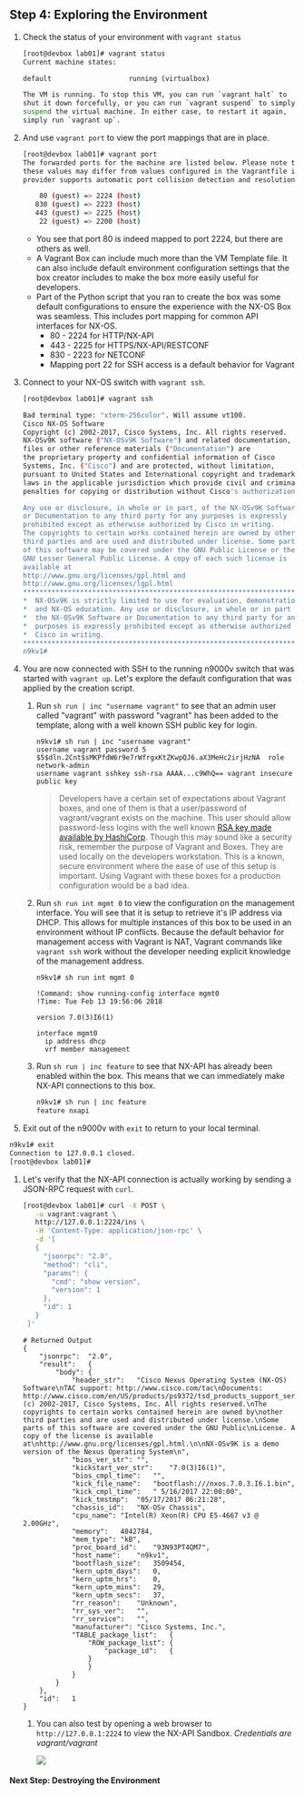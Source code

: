 ## Step 4: Exploring the Environment

1. Check the status of your environment with `vagrant status`

    ```bash
    [root@devbox lab01]# vagrant status
    Current machine states:

    default                   running (virtualbox)

    The VM is running. To stop this VM, you can run `vagrant halt` to
    shut it down forcefully, or you can run `vagrant suspend` to simply
    suspend the virtual machine. In either case, to restart it again,
    simply run `vagrant up`.
    ```

1. And use `vagrant port` to view the port mappings that are in place.

    ```bash
    [root@devbox lab01]# vagrant port
    The forwarded ports for the machine are listed below. Please note that
    these values may differ from values configured in the Vagrantfile if the
    provider supports automatic port collision detection and resolution.

        80 (guest) => 2224 (host)
       830 (guest) => 2223 (host)
       443 (guest) => 2225 (host)
        22 (guest) => 2200 (host)
    ```

    * You see that port 80 is indeed mapped to port 2224, but there are others as well.
    * A Vagrant Box can include much more than the VM Template file. It can also include default environment configuration settings that the box creator includes to make the box more easily useful for developers.
    * Part of the Python script that you ran to create the box was some default configurations to ensure the experience with the NX-OS Box was seamless. This includes port mapping for common API interfaces for NX-OS.
        * 80 - 2224 for HTTP/NX-API
        * 443 - 2225 for HTTPS/NX-API/RESTCONF
        * 830 - 2223 for NETCONF
        * Mapping port 22 for SSH access is a default behavior for Vagrant

1. Connect to your NX-OS switch with `vagrant ssh`.

    ```bash
    [root@devbox lab01]# vagrant ssh

    Bad terminal type: "xterm-256color". Will assume vt100.
    Cisco NX-OS Software
    Copyright (c) 2002-2017, Cisco Systems, Inc. All rights reserved.
    NX-OSv9K software ("NX-OSv9K Software") and related documentation,
    files or other reference materials ("Documentation") are
    the proprietary property and confidential information of Cisco
    Systems, Inc. ("Cisco") and are protected, without limitation,
    pursuant to United States and International copyright and trademark
    laws in the applicable jurisdiction which provide civil and criminal
    penalties for copying or distribution without Cisco's authorization.

    Any use or disclosure, in whole or in part, of the NX-OSv9K Software
    or Documentation to any third party for any purposes is expressly
    prohibited except as otherwise authorized by Cisco in writing.
    The copyrights to certain works contained herein are owned by other
    third parties and are used and distributed under license. Some parts
    of this software may be covered under the GNU Public License or the
    GNU Lesser General Public License. A copy of each such license is
    available at
    http://www.gnu.org/licenses/gpl.html and
    http://www.gnu.org/licenses/lgpl.html
    ***************************************************************************
    *  NX-OSv9K is strictly limited to use for evaluation, demonstration      *
    *  and NX-OS education. Any use or disclosure, in whole or in part of     *
    *  the NX-OSv9K Software or Documentation to any third party for any      *
    *  purposes is expressly prohibited except as otherwise authorized by     *
    *  Cisco in writing.                                                     *
    ***************************************************************************
    n9kv1#
    ```

1. You are now connected with SSH to the running n9000v switch that was started with `vagrant up`. Let's explore the default configuration that was applied by the creation script.
    1. Run `sh run | inc "username vagrant"` to see that an admin user called "vagrant" with password "vagrant" has been added to the template, along with a well known SSH public key for login.

        ```
        n9kv1# sh run | inc "username vagrant"
        username vagrant password 5 $5$dln.2Cnt$sMKPfdW6r9e7rWfrgxKtZKwpQJ6.aX3MeHc2irjHzNA  role network-admin
        username vagrant sshkey ssh-rsa AAAA...c9WhQ== vagrant insecure public key
        ```

        > Developers have a certain set of expectations about Vagrant boxes, and one of them is that a user/password of vagrant/vagrant exists on the machine. This user should allow password-less logins with the well known [RSA key made available by HashiCorp](https://github.com/hashicorp/vagrant/tree/master/keys). Though this may sound like a security risk, remember the purpose of Vagrant and Boxes. They are used locally on the developers workstation. This is a known, secure environment where the ease of use of this setup is important. Using Vagrant with these boxes for a production configuration would be a bad idea.
    1. Run `sh run int mgmt 0` to view the configuration on the management interface. You will see that it is setup to retrieve it's IP address via DHCP. This allows for multiple instances of this box to be used in an environment without IP conflicts. Because the default behavior for management access with Vagrant is NAT, Vagrant commands like `vagrant ssh` work without the developer needing explicit knowledge of the management address.

        ```
        n9kv1# sh run int mgmt 0

        !Command: show running-config interface mgmt0
        !Time: Tue Feb 13 19:56:06 2018

        version 7.0(3)I6(1)

        interface mgmt0
          ip address dhcp
          vrf member management
        ```

    1. Run `sh run | inc feature` to see that NX-API has already been enabled within the box. This means that we can immediately make NX-API connections to this box.

        ```bash
        n9kv1# sh run | inc feature
        feature nxapi
        ```

1. Exit out of the n9000v with `exit` to return to your local terminal.

```bash
n9kv1# exit
Connection to 127.0.0.1 closed.
[root@devbox lab01]#
```

1. Let's verify that the NX-API connection is actually working by sending a JSON-RPC request with `curl`.

    ```bash
    [root@devbox lab01]# curl -X POST \
       -u vagrant:vagrant \
       http://127.0.0.1:2224/ins \
       -H 'Content-Type: application/json-rpc' \
       -d '[
       {
         "jsonrpc": "2.0",
         "method": "cli",
         "params": {
           "cmd": "show version",
           "version": 1
         },
         "id": 1
       }
     ]'
    ```

    ```
    # Returned Output
    {
    	"jsonrpc":	"2.0",
    	"result":	{
    		"body":	{
    			"header_str":	"Cisco Nexus Operating System (NX-OS) Software\nTAC support: http://www.cisco.com/tac\nDocuments: http://www.cisco.com/en/US/products/ps9372/tsd_products_support_series_home.html\nCopyright (c) 2002-2017, Cisco Systems, Inc. All rights reserved.\nThe copyrights to certain works contained herein are owned by\nother third parties and are used and distributed under license.\nSome parts of this software are covered under the GNU Public\nLicense. A copy of the license is available at\nhttp://www.gnu.org/licenses/gpl.html.\n\nNX-OSv9K is a demo version of the Nexus Operating System\n",
    			"bios_ver_str":	"",
    			"kickstart_ver_str":	"7.0(3)I6(1)",
    			"bios_cmpl_time":	"",
    			"kick_file_name":	"bootflash:///nxos.7.0.3.I6.1.bin",
    			"kick_cmpl_time":	" 5/16/2017 22:00:00",
    			"kick_tmstmp":	"05/17/2017 06:21:28",
    			"chassis_id":	"NX-OSv Chassis",
    			"cpu_name":	"Intel(R) Xeon(R) CPU E5-4667 v3 @ 2.00GHz",
    			"memory":	4042784,
    			"mem_type":	"kB",
    			"proc_board_id":	"93N93PT4QM7",
    			"host_name":	"n9kv1",
    			"bootflash_size":	3509454,
    			"kern_uptm_days":	0,
    			"kern_uptm_hrs":	0,
    			"kern_uptm_mins":	29,
    			"kern_uptm_secs":	37,
    			"rr_reason":	"Unknown",
    			"rr_sys_ver":	"",
    			"rr_service":	"",
    			"manufacturer":	"Cisco Systems, Inc.",
    			"TABLE_package_list":	{
    				"ROW_package_list":	{
    					"package_id":	{
    				}
    				}
    			}
    		}
    	},
    	"id":	1
    }
    ```

    1. You can also test by opening a web browser to `http://127.0.0.1:2224` to view the NX-API Sandbox. *Credentials are vagrant/vagrant*

        <!-- ![](images/nx_api_sandbox.png) -->
        ![](/posts/files/vagrant_first_up/images/nx_api_sandbox.png)

#### Next Step: Destroying the Environment
